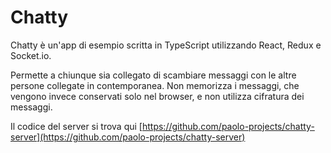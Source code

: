 # Chatty
Chatty è un'app di esempio scritta in TypeScript utilizzando React, Redux e Socket.io.

Permette a chiunque sia collegato di scambiare messaggi con le altre persone collegate in contemporanea. Non memorizza i messaggi, che vengono invece conservati solo nel browser, e non utilizza cifratura dei messaggi.

Il codice del server si trova qui [https://github.com/paolo-projects/chatty-server](https://github.com/paolo-projects/chatty-server)